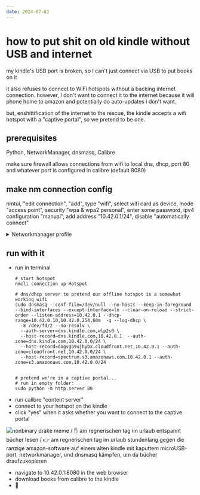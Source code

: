 ```yaml
---
date: 2024-07-03
---
```


# how to put shit on old kindle without USB and internet

my kindle's USB port is broken, so I can't just connect via USB to put books on it

it also refuses to connect to WiFi hotspots without a backing internet connection. however, I don't want to connect it to the internet because it will phone home to amazon and potentially do auto-updates i don't want.

but, enshittification of the internet to the rescue, the kindle accepts a wifi hotspot with a "captive portal", so we pretend to be one.

## prerequisites
Python, NetworkManager, dnsmasq, Calibre

make sure firewall allows connections from wifi to local dns, dhcp, port 80 and whatever port is configured in calibre (default 8080)

## make nm connection config
nmtui, "edit connection", "add", type "wifi", select wifi card as device, mode "access point", security "wpa & wpa2 personal", enter some password, ipv4 configuration "manual", add address "10.42.0.1/24", disable "automatically connect"

<details><summary>Networkmanager profile</summary>

``` collapse title="Networkmanager profile"
===============================================================================
                     Connection profile details (Hotspot)
===============================================================================
connection.id:                          Hotspot
connection.uuid:                        10e9bbfa-7d25-4525-9da4-8f424e9e0836
connection.stable-id:                   --
connection.type:                        802-11-wireless
connection.interface-name:              wlp2s0
connection.autoconnect:                 no
connection.autoconnect-priority:        0
connection.autoconnect-retries:         -1 (default)
connection.multi-connect:               0 (default)
connection.auth-retries:                -1
connection.timestamp:                   1720017613
connection.permissions:                 --
connection.zone:                        --
connection.controller:                  --
connection.master:                      --
connection.slave-type:                  --
connection.port-type:                   --
connection.autoconnect-slaves:          -1 (default)
connection.autoconnect-ports:           -1 (default)
connection.down-on-poweroff:            -1 (default)
connection.secondaries:                 --
connection.gateway-ping-timeout:        0
connection.metered:                     unknown
connection.lldp:                        default
connection.mdns:                        -1 (default)
connection.llmnr:                       -1 (default)
connection.dns-over-tls:                -1 (default)
connection.mptcp-flags:                 0x0 (default)
connection.wait-device-timeout:         -1
connection.wait-activation-delay:       -1
-------------------------------------------------------------------------------
802-11-wireless.ssid:                   amazon_sucks
802-11-wireless.mode:                   ap
802-11-wireless.band:                   --
802-11-wireless.channel:                0
802-11-wireless.bssid:                  --
802-11-wireless.mac-address:            --
802-11-wireless.cloned-mac-address:     --
802-11-wireless.generate-mac-address-mask:--
802-11-wireless.mac-address-denylist:   --
802-11-wireless.mac-address-randomization:default
802-11-wireless.mtu:                    auto
802-11-wireless.hidden:                 no
802-11-wireless.powersave:              0 (default)
802-11-wireless.wake-on-wlan:           0x1 (default)
802-11-wireless.ap-isolation:           -1 (default)
-------------------------------------------------------------------------------
802-11-wireless-security.key-mgmt:      wpa-psk
802-11-wireless-security.wep-tx-keyidx: 0
802-11-wireless-security.auth-alg:      --
802-11-wireless-security.proto:         rsn
802-11-wireless-security.pairwise:      ccmp
802-11-wireless-security.group:         ccmp
802-11-wireless-security.pmf:           0 (default)
802-11-wireless-security.leap-username: --
802-11-wireless-security.wep-key0:      <hidden>
802-11-wireless-security.wep-key1:      <hidden>
802-11-wireless-security.wep-key2:      <hidden>
802-11-wireless-security.wep-key3:      <hidden>
802-11-wireless-security.wep-key-flags: 0 (none)
802-11-wireless-security.wep-key-type:  unknown
802-11-wireless-security.psk:           <hidden>
802-11-wireless-security.psk-flags:     0 (none)
802-11-wireless-security.leap-password: <hidden>
802-11-wireless-security.leap-password-flags:0 (none)
802-11-wireless-security.wps-method:    0x0 (default)
802-11-wireless-security.fils:          0 (default)
-------------------------------------------------------------------------------
ipv4.method:                            manual
ipv4.dns:                               --
ipv4.dns-search:                        --
ipv4.dns-options:                       --
ipv4.dns-priority:                      0
ipv4.addresses:                         10.42.0.1/24
ipv4.gateway:                           --
ipv4.routes:                            --
ipv4.route-metric:                      -1
ipv4.route-table:                       0 (unspec)
ipv4.routing-rules:                     --
ipv4.replace-local-rule:                -1 (default)
ipv4.dhcp-send-release:                 -1 (default)
ipv4.ignore-auto-routes:                no
ipv4.ignore-auto-dns:                   no
ipv4.dhcp-client-id:                    --
ipv4.dhcp-iaid:                         --
ipv4.dhcp-dscp:                         --
ipv4.dhcp-timeout:                      0 (default)
ipv4.dhcp-send-hostname:                yes
ipv4.dhcp-hostname:                     --
ipv4.dhcp-fqdn:                         --
ipv4.dhcp-hostname-flags:               0x0 (none)
ipv4.never-default:                     no
ipv4.may-fail:                          yes
ipv4.required-timeout:                  -1 (default)
ipv4.dad-timeout:                       -1 (default)
ipv4.dhcp-vendor-class-identifier:      --
ipv4.link-local:                        0 (default)
ipv4.dhcp-reject-servers:               --
ipv4.auto-route-ext-gw:                 -1 (default)
```
</details>

## run with it

- run in terminal
  ```shell
  # start hotspot
  nmcli connection up Hotspot
  
  # dns/dhcp server to pretend our offline hotspot is a somewhat working wifi
  sudo dnsmasq --conf-file=/dev/null --no-hosts --keep-in-foreground --bind-interfaces --except-interface=lo --clear-on-reload --strict-order --listen-address=10.42.0.1 --dhcp-range=10.42.0.10,10.42.0.254,60m  -q --log-dhcp \
    -8 /dev/fd/2 --no-resolv \
    --auth-server=dns.kindle.com,wlp2s0 \
    --host-record=dns.kindle.com,10.42.0.1  --auth-zone=dns.kindle.com,10.42.0.0/24 \
    --host-record=dogvgb9ujhybx.cloudfront.net,10.42.0.1 --auth-zone=cloudfront.net,10.42.0.0/24 \
    --host-record=spectrum.s3.amazonaws.com,10.42.0.1 --auth-zone=s3.amazonaws.com,10.42.0.0/24
  
  
  # pretend we're in a captive portal...
  # run in empty folder:
  sudo python -m http.server 80
  ```
- run calibre "content server"
- connect to your hotspot on the kindle
- click "yes" when it asks whether you want to connect to the captive portal

![nonbinary drake meme / ✋ am regnerischen tag im urlaub entspannt bücher lesen / 👉 am regnerischen tag im urlaub stundenlang gegen die ranzige amazon-software auf einem alten kindle mit kaputtem microUSB-port, networkmanager, und dnsmasq kämpfen, um da bücher draufzukopieren](https://github.com/luelista/luelista.github.io/assets/388142/2a1dec79-2007-4674-bbb7-0e825ee8220b)

- navigate to 10.42.0.1:8080 in the web browser
- download books from calibre to the kindle
- 🎉
